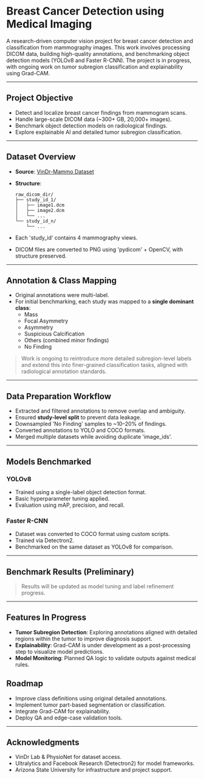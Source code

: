 # Breast Cancer Detection using Medical Imaging

A research-driven computer vision project for breast cancer detection and classification from mammography images. This work involves processing DICOM data, building high-quality annotations, and benchmarking object detection models (YOLOv8 and Faster R-CNN). The project is in progress, with ongoing work on tumor subregion classification and explainability using Grad-CAM.

---

## Project Objective

- Detect and localize breast cancer findings from mammogram scans.
- Handle large-scale DICOM data (~300+ GB, 20,000+ images).
- Benchmark object detection models on radiological findings.
- Explore explainable AI and detailed tumor subregion classification.

---

## Dataset Overview

- **Source**: [VinDr-Mammo Dataset](https://physionet.org/content/vindr-mammo/)
- **Structure**:
  
  ```
  raw_dicom_dir/
  ├── study_id_1/
  │   ├── image1.dcm
  │   ├── image2.dcm
  │   └── ...
  └── study_id_n/
      └── ...
  ```
  
- Each 'study_id' contains 4 mammography views.
- DICOM files are converted to PNG using 'pydicom' + OpenCV, with structure preserved.

---

## Annotation & Class Mapping

- Original annotations were multi-label.
- For initial benchmarking, each study was mapped to a **single dominant class**:
  - Mass
  - Focal Asymmetry
  - Asymmetry
  - Suspicious Calcification
  - Others (combined minor findings)
  - No Finding

> Work is ongoing to reintroduce more detailed subregion-level labels and extend this into finer-grained classification tasks, aligned with radiological annotation standards.

---

## Data Preparation Workflow

- Extracted and filtered annotations to remove overlap and ambiguity.
- Ensured **study-level split** to prevent data leakage.
- Downsampled 'No Finding' samples to ~10–20% of findings.
- Converted annotations to YOLO and COCO formats.
- Merged multiple datasets while avoiding duplicate 'image_ids'.

---

## Models Benchmarked

### YOLOv8

- Trained using a single-label object detection format.
- Basic hyperparameter tuning applied.
- Evaluation using mAP, precision, and recall.

### Faster R-CNN

- Dataset was converted to COCO format using custom scripts.
- Trained via Detectron2.
- Benchmarked on the same dataset as YOLOv8 for comparison.

---

## Benchmark Results (Preliminary)

> Results will be updated as model tuning and label refinement progress.

---

## Features In Progress

- **Tumor Subregion Detection**: Exploring annotations aligned with detailed regions within the tumor to improve diagnosis support.
- **Explainability**: Grad-CAM is under development as a post-processing step to visualize model predictions.
- **Model Monitoring**: Planned QA logic to validate outputs against medical rules.


## Roadmap

- Improve class definitions using original detailed annotations.
- Implement tumor part-based segmentation or classification.
- Integrate Grad-CAM for explainability.
- Deploy QA and edge-case validation tools.

---

## Acknowledgments

- VinDr Lab & PhysioNet for dataset access.
- Ultralytics and Facebook Research (Detectron2) for model frameworks.
- Arizona State University for infrastructure and project support.

